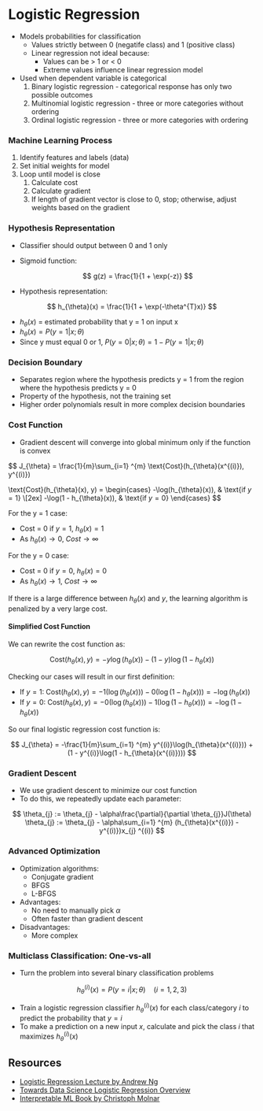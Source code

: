 # Logistic Regression
* Models probabilities for classification
    * Values strictly between 0 (negatife class) and 1 (positive class)
    * Linear regression not ideal because:
        * Values can be > 1 or < 0
        * Extreme values influence linear regression model
* Used when dependent variable is categorical
    1. Binary logistic regression - categorical response has only two possible outcomes
    2. Multinomial logistic regression - three or more categories without ordering
    3. Ordinal logistic regression - three or more categories with ordering

### Machine Learning Process
1. Identify features and labels (data)
2. Set initial weights for model
3. Loop until model is close
    1. Calculate cost
    2. Calculate gradient
    3. If length of gradient vector is close to 0, stop; otherwise, adjust weights based on the gradient

### Hypothesis Representation
* Classifier should output between 0 and 1 only
* Sigmoid function:

  $$
  g(z) = \frac{1}{1 + \exp(-z)}
  $$

* Hypothesis representation: 

$$
h_{\theta}(x) = \frac{1}{1 + \exp(-\theta^{T}x)}
$$

* $h_{\theta}(x)$ = estimated probability that y = 1 on input x
* $h_{\theta}(x) = P(y=1|x; \theta)$
* Since y must equal 0 or 1, $P(y=0|x; \theta) = 1 - P(y=1|x; \theta)$

### Decision Boundary
* Separates region where the hypothesis predicts y = 1 from the region where the hypothesis predicts y = 0
* Property of the hypothesis, not the training set
* Higher order polynomials result in more complex decision boundaries

### Cost Function
* Gradient descent will converge into global minimum only if the function is convex

$$
J_{\theta} = \frac{1}{m}\sum_{i=1} ^{m} \text{Cost}(h_{\theta}(x^{(i)}), y^{(i)})

\text{Cost}(h_{\theta}(x), y) = \begin{cases}
-\log(h_{\theta}(x)),  & \text{if $y = 1$} \\[2ex] 
-\log(1 - h_{\theta}(x)),  & \text{if $y = 0$}
\end{cases}
$$

For the y = 1 case:
* Cost = 0 if $y = 1$, $h_{\theta}(x) = 1$
* As $h_{\theta}(x)\to0$, $Cost\to\infty$

For the y = 0 case:
* Cost = 0 if $y = 0$, $h_{\theta}(x) = 0$
* As $h_{\theta}(x)\to1$, $Cost\to\infty$

If there is a large difference between $h_{\theta}(x)$ and $y$, the learning algorithm is penalized by a very large cost.

#### Simplified Cost Function
We can rewrite the cost function as:

$$
\text{Cost}(h_{\theta}(x), y) = -y\log(h_{\theta}(x)) - (1-y)\log(1-h_{\theta}(x))
$$

Checking our cases will result in our first definition:
* If $y = 1$: $\text{Cost}(h_{\theta}(x), y) = -1(\log(h_{\theta}(x))) - 0(\log(1-h_{\theta}(x))) = -\log(h_{\theta}(x))$
* If $y = 0$: $\text{Cost}(h_{\theta}(x), y) = -0(\log(h_{\theta}(x))) - 1(\log(1-h_{\theta}(x))) = -\log(1 - h_{\theta}(x))$

So our final logistic regression cost function is:

$$
J_{\theta} = -\frac{1}{m}\sum_{i=1} ^{m} y^{(i)}\log(h_{\theta}(x^{(i)})) + (1 - y^{(i)}\log(1 - h_{\theta}(x^{(i)})))
$$

### Gradient Descent
* We use gradient descent to minimize our cost function
* To do this, we repeatedly update each parameter:

$$
\theta_{j} := \theta_{j} - \alpha\frac{\partial}{\partial \theta_{j}}J(\theta)
\theta_{j} := \theta_{j} - \alpha\sum_{i=1} ^{m} (h_{\theta}(x^{(i)}) - y^{(i)})x_{j} ^{(i)}
$$

### Advanced Optimization
* Optimization algorithms:
    * Conjugate gradient
    * BFGS
    * L-BFGS
* Advantages:
    * No need to manually pick $\alpha$
    * Often faster than gradient descent
* Disadvantages:
    * More complex

### Multiclass Classification: One-vs-all
* Turn the problem into several binary classification problems

$$
h_{\theta} ^{(i)}(x) = P(y=i|x; \theta) \quad (i = 1,2,3)
$$

* Train a logistic regression classifier $h_{\theta} ^{(i)}(x)$ for each class/category $i$ to predict the probability that $y = i$
* To make a prediction on a new input $x$, calculate and pick the class $i$ that maximizes $h_{\theta} ^{(i)}(x)$

## Resources
* [Logistic Regression Lecture by Andrew Ng](https://www.youtube.com/watch?v=-EIfb6vFJzc)
* [Towards Data Science Logistic Regression Overview](https://towardsdatascience.com/logistic-regression-detailed-overview-46c4da4303bc)
* [Interpretable ML Book by Christoph Molnar](https://christophm.github.io/interpretable-ml-book/logistic.html)